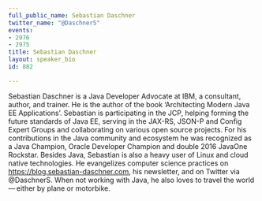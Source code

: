```yaml
---
full_public_name: Sebastian Daschner
twitter_name: "@DaschnerS"
events:
- 2976
- 2975
title: Sebastian Daschner
layout: speaker_bio
id: 882

---
```

Sebastian Daschner is a Java Developer Advocate at IBM, a consultant, author, and trainer. He is the author of the book ‘Architecting Modern Java EE Applications’. Sebastian is participating in the JCP, helping forming the future standards of Java EE, serving in the JAX-RS, JSON-P and Config Expert Groups and collaborating on various open source projects. For his contributions in the Java community and ecosystem he was recognized as a Java Champion, Oracle Developer Champion and double 2016 JavaOne Rockstar. Besides Java, Sebastian is also a heavy user of Linux and cloud native technologies. He evangelizes computer science practices on https://blog.sebastian-daschner.com, his newsletter, and on Twitter via @DaschnerS. When not working with Java, he also loves to travel the world — either by plane or motorbike.